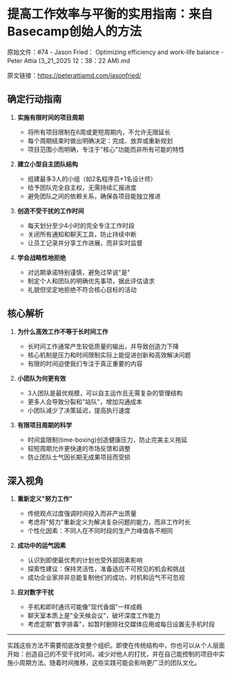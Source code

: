 # 提高工作效率与平衡的实用指南：来自Basecamp创始人的方法

原始文件：#74 - Jason Fried： Optimizing efficiency and work-life balance - Peter Attia (3_21_2025 12：38：22 AM).md

原文链接：https://peterattiamd.com/jasonfried/

## 确定行动指南

1. **实施有限时间的项目周期**
   - 将所有项目限制在6周或更短周期内，不允许无限延长
   - 每个周期结束时做出明确决定：完成、放弃或重新规划
   - 项目范围小而明确，专注于"核心"功能而非所有可能的特性

2. **建立小型自主团队结构**
   - 组建最多3人的小组（如2名程序员+1名设计师）
   - 给予团队完全自主权，无需持续汇报进度
   - 避免团队之间的依赖关系，确保各项目能独立推进

3. **创造不受干扰的工作时间**
   - 每天划分至少4小时的完全专注工作时段
   - 关闭所有通知和聊天工具，防止持续中断
   - 让员工记录并分享工作进展，而非实时监督

4. **学会战略性地拒绝**
   - 对远期承诺特别谨慎，避免过早说"是"
   - 制定个人和团队的明确优先事项，据此评估请求
   - 礼貌但坚定地拒绝不符合核心目标的活动

## 核心解析

1. **为什么高效工作不等于长时间工作**
   - 长时间工作通常产生较低质量的输出，并导致创造力下降
   - 核心机制是压力和时间限制实际上能促进创新和高效解决问题
   - 有限的时间迫使我们专注于真正重要的内容

2. **小团队为何更有效**
   - 3人团队是最优规模，可以自主运作且无需复杂的管理结构
   - 更多人会导致分裂和"站队"，增加沟通成本
   - 小团队减少了决策延迟，提高执行速度

3. **有限项目周期的科学**
   - 时间盒限制(time-boxing)创造健康压力，防止完美主义拖延
   - 较短周期允许更快速的市场反馈和调整
   - 防止团队士气因长期无成果项目而受损

## 深入视角

1. **重新定义"努力工作"**
   - 传统观点过度强调时间投入而非产出质量
   - 考虑将"努力"重新定义为解决复杂问题的能力，而非工作时长
   - 个性化因素：不同人在不同时段的生产力峰值各不相同

2. **成功中的运气因素**
   - 认识到即使最优秀的计划也受外部因素影响
   - 探索性建议：保持灵活性，准备适应不可预见的机会和挑战
   - 成功企业家并非总能复制他们的成功，时机和运气不可忽视

3. **应对数字干扰**
   - 手机和即时通讯可能像"现代香烟"一样成瘾
   - 聊天室本质上是"全天候会议"，破坏深度工作能力
   - 考虑定期"数字排毒"，如暂时删除社交媒体应用或每日设置无手机时段

---

实践这些方法不需要彻底改变整个组织。即使在传统结构中，你也可以从个人层面开始：创造自己的不受干扰时间，减少对他人的打扰，并在自己能控制的项目中实施小周期方法。随着时间推移，这些实践可能会影响更广泛的团队文化。
